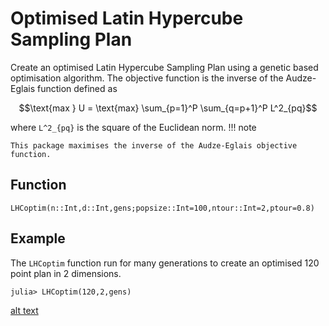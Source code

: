 # Optimised Latin Hypercube Sampling Plan

Create an optimised Latin Hypercube Sampling Plan using a genetic based optimisation
algorithm. The objective function is the inverse of the Audze-Eglais function defined as

```math
\text{max } U = \text{max} \sum_{p=1}^P \sum_{q=p+1}^P L^2_{pq}
```
where ``L^2_{pq}`` is the square of the Euclidean norm.
!!! note

    This package maximises the inverse of the Audze-Eglais objective function.

## Function
```@docs
LHCoptim(n::Int,d::Int,gens;popsize::Int=100,ntour::Int=2,ptour=0.8)
```

## Example
The `LHCoptim` function run for many generations to create an optimised 120 point
plan in 2 dimensions.

```julia-repl
julia> LHCoptim(120,2,gens)
```
[alt text](https://github.com/MrUrq/LatinHypercubeSampling.jl/tree/master/docs/assets/120p2d.png "120p 2d plan")
